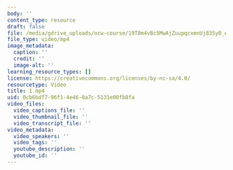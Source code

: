 ```yaml
---
body: ''
content_type: resource
draft: false
file: /media/gdrive_uploads/ocw-course/19T8m4vBc5MwAjZuupqcxmnUj83Sy0_eG/1.mp4
file_type: video/mp4
image_metadata:
  caption: ''
  credit: ''
  image-alt: ''
learning_resource_types: []
license: https://creativecommons.org/licenses/by-nc-sa/4.0/
resourcetype: Video
title: 1.mp4
uid: 0cb6bdf7-96f1-4e46-8a7c-5131e00fb8fa
video_files:
  video_captions_file: ''
  video_thumbnail_file: ''
  video_transcript_file: ''
video_metadata:
  video_speakers: ''
  video_tags: ''
  youtube_description: ''
  youtube_id: ''
---
```

